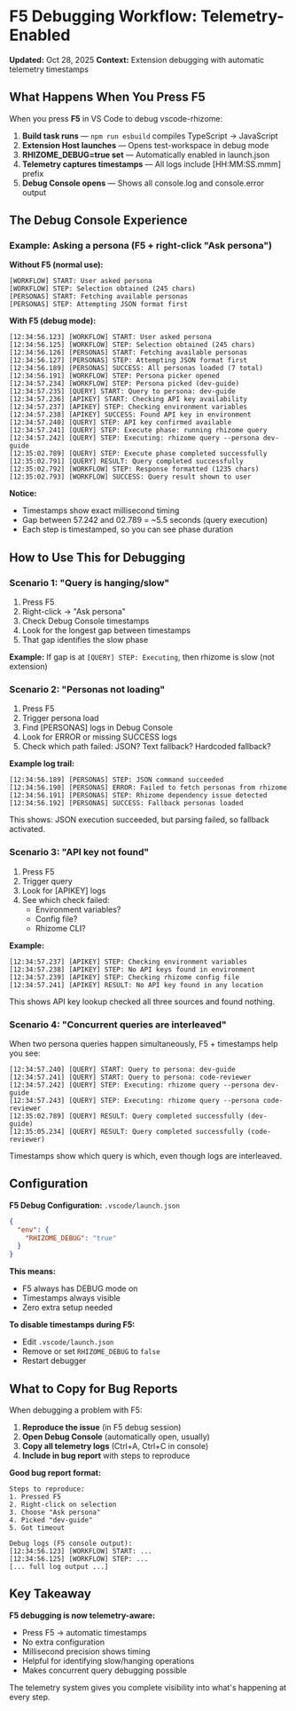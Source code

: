 # F5 Debugging Workflow: Telemetry-Enabled

**Updated:** Oct 28, 2025
**Context:** Extension debugging with automatic telemetry timestamps

## What Happens When You Press F5

When you press **F5** in VS Code to debug vscode-rhizome:

1. **Build task runs** — `npm run esbuild` compiles TypeScript → JavaScript
2. **Extension Host launches** — Opens test-workspace in debug mode
3. **RHIZOME_DEBUG=true set** — Automatically enabled in launch.json
4. **Telemetry captures timestamps** — All logs include [HH:MM:SS.mmm] prefix
5. **Debug Console opens** — Shows all console.log and console.error output

## The Debug Console Experience

### Example: Asking a persona (F5 + right-click "Ask persona")

**Without F5 (normal use):**
```
[WORKFLOW] START: User asked persona
[WORKFLOW] STEP: Selection obtained (245 chars)
[PERSONAS] START: Fetching available personas
[PERSONAS] STEP: Attempting JSON format first
```

**With F5 (debug mode):**
```
[12:34:56.123] [WORKFLOW] START: User asked persona
[12:34:56.125] [WORKFLOW] STEP: Selection obtained (245 chars)
[12:34:56.126] [PERSONAS] START: Fetching available personas
[12:34:56.127] [PERSONAS] STEP: Attempting JSON format first
[12:34:56.189] [PERSONAS] SUCCESS: All personas loaded (7 total)
[12:34:56.191] [WORKFLOW] STEP: Persona picker opened
[12:34:57.234] [WORKFLOW] STEP: Persona picked (dev-guide)
[12:34:57.235] [QUERY] START: Query to persona: dev-guide
[12:34:57.236] [APIKEY] START: Checking API key availability
[12:34:57.237] [APIKEY] STEP: Checking environment variables
[12:34:57.238] [APIKEY] SUCCESS: Found API key in environment
[12:34:57.240] [QUERY] STEP: API key confirmed available
[12:34:57.241] [QUERY] STEP: Execute phase: running rhizome query
[12:34:57.242] [QUERY] STEP: Executing: rhizome query --persona dev-guide
[12:35:02.789] [QUERY] STEP: Execute phase completed successfully
[12:35:02.791] [QUERY] RESULT: Query completed successfully
[12:35:02.792] [WORKFLOW] STEP: Response formatted (1235 chars)
[12:35:02.793] [WORKFLOW] SUCCESS: Query result shown to user
```

**Notice:**
- Timestamps show exact millisecond timing
- Gap between 57.242 and 02.789 = ~5.5 seconds (query execution)
- Each step is timestamped, so you can see phase duration

## How to Use This for Debugging

### Scenario 1: "Query is hanging/slow"

1. Press F5
2. Right-click → "Ask persona"
3. Check Debug Console timestamps
4. Look for the longest gap between timestamps
5. That gap identifies the slow phase

**Example:** If gap is at `[QUERY] STEP: Executing`, then rhizome is slow (not extension)

### Scenario 2: "Personas not loading"

1. Press F5
2. Trigger persona load
3. Find [PERSONAS] logs in Debug Console
4. Look for ERROR or missing SUCCESS logs
5. Check which path failed: JSON? Text fallback? Hardcoded fallback?

**Example log trail:**
```
[12:34:56.189] [PERSONAS] STEP: JSON command succeeded
[12:34:56.190] [PERSONAS] ERROR: Failed to fetch personas from rhizome
[12:34:56.191] [PERSONAS] STEP: Rhizome dependency issue detected
[12:34:56.192] [PERSONAS] SUCCESS: Fallback personas loaded
```

This shows: JSON execution succeeded, but parsing failed, so fallback activated.

### Scenario 3: "API key not found"

1. Press F5
2. Trigger query
3. Look for [APIKEY] logs
4. See which check failed:
   - Environment variables?
   - Config file?
   - Rhizome CLI?

**Example:**
```
[12:34:57.237] [APIKEY] STEP: Checking environment variables
[12:34:57.238] [APIKEY] STEP: No API keys found in environment
[12:34:57.239] [APIKEY] STEP: Checking rhizome config file
[12:34:57.241] [APIKEY] RESULT: No API key found in any location
```

This shows API key lookup checked all three sources and found nothing.

### Scenario 4: "Concurrent queries are interleaved"

When two persona queries happen simultaneously, F5 + timestamps help you see:

```
[12:34:57.240] [QUERY] START: Query to persona: dev-guide
[12:34:57.241] [QUERY] START: Query to persona: code-reviewer
[12:34:57.242] [QUERY] STEP: Executing: rhizome query --persona dev-guide
[12:34:57.243] [QUERY] STEP: Executing: rhizome query --persona code-reviewer
[12:35:02.789] [QUERY] RESULT: Query completed successfully (dev-guide)
[12:35:05.234] [QUERY] RESULT: Query completed successfully (code-reviewer)
```

Timestamps show which query is which, even though logs are interleaved.

## Configuration

**F5 Debug Configuration:** `.vscode/launch.json`

```json
{
  "env": {
    "RHIZOME_DEBUG": "true"
  }
}
```

**This means:**
- F5 always has DEBUG mode on
- Timestamps always visible
- Zero extra setup needed

**To disable timestamps during F5:**
- Edit `.vscode/launch.json`
- Remove or set `RHIZOME_DEBUG` to `false`
- Restart debugger

## What to Copy for Bug Reports

When debugging a problem with F5:

1. **Reproduce the issue** (in F5 debug session)
2. **Open Debug Console** (automatically open, usually)
3. **Copy all telemetry logs** (Ctrl+A, Ctrl+C in console)
4. **Include in bug report** with steps to reproduce

**Good bug report format:**
```
Steps to reproduce:
1. Pressed F5
2. Right-click on selection
3. Choose "Ask persona"
4. Picked "dev-guide"
5. Got timeout

Debug logs (F5 console output):
[12:34:56.123] [WORKFLOW] START: ...
[12:34:56.125] [WORKFLOW] STEP: ...
[... full log output ...]
```

## Key Takeaway

**F5 debugging is now telemetry-aware:**
- Press F5 → automatic timestamps
- No extra configuration
- Millisecond precision shows timing
- Helpful for identifying slow/hanging operations
- Makes concurrent query debugging possible

The telemetry system gives you complete visibility into what's happening at every step.
